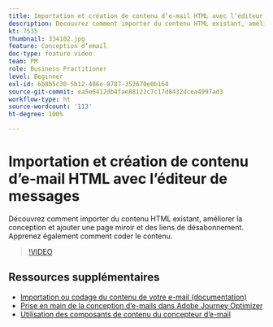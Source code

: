 ```yaml
---
title: Importation et création de contenu d’e-mail HTML avec l’éditeur de messages
description: Découvrez comment importer du contenu HTML existant, améliorer la conception et ajouter une page miroir et des liens de désabonnement. Apprenez également comment coder le contenu.
kt: 7535
thumbnail: 334102.jpg
feature: Conception d’email
doc-type: feature video
team: PM
role: Business Practitioner
level: Beginner
exl-id: 6b8b5c30-5b12-486e-8787-352670e0b164
source-git-commit: ea5e6412db4fae88122c7c17d8432dcea4997ad3
workflow-type: ht
source-wordcount: '113'
ht-degree: 100%

---
```


# Importation et création de contenu d’e-mail HTML avec l’éditeur de messages

Découvrez comment importer du contenu HTML existant, améliorer la conception et ajouter une page miroir et des liens de désabonnement. Apprenez également comment coder le contenu.

>[!VIDEO](https://video.tv.adobe.com/v/334102?quality=12)

## Ressources supplémentaires

* [Importation ou codage du contenu de votre e-mail (documentation)](https://experienceleague.adobe.com/docs/journey-optimizer/using/create-messages/email-designer/existing-content.html?lang=fr)
* [Prise en main de la conception d’e-mails dans Adobe Journey Optimizer](https://experienceleague.adobe.com/docs/journey-optimizer/using/create-messages/email-designer/design-emails.html?lang=fr)
* [Utilisation des composants de contenu du concepteur d’e-mail](https://experienceleague.adobe.com/docs/journey-optimizer/using/create-messages/email-designer/design-emails.html?lang=fr)
